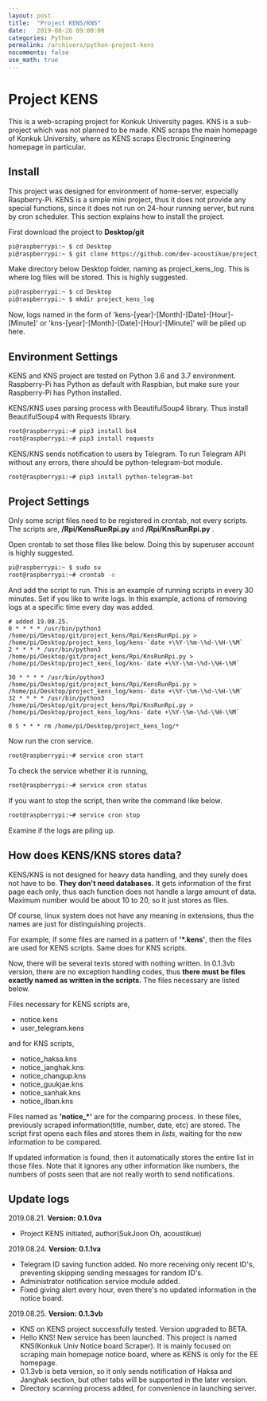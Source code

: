 ```yaml
---
layout: post
title:  "Project KENS/KNS"
date:   2019-08-26 09:00:00
categories: Python
permalink: /archivers/python-project-kens
nocomments: false
use_math: true 
---
```


# Project KENS

This is a web-scraping project for Konkuk University pages. KNS is a sub-project which was not planned to be made. KNS scraps the main homepage of Konkuk University, where as KENS scraps Electronic Engineering homepage in particular.

## Install

This project was designed for environment of home-server, especially Raspberry-Pi. KENS is a simple mini project, thus it does not provide any special functions, since it does not run on 24-hour running server, but runs by cron scheduler. This section explains how to install the project.

<!--more-->

First download the project to **Desktop/git**

```bash
pi@raspberrypi:~ $ cd Desktop
pi@raspberrypi:~ $ git clone https://github.com/dev-acoustikue/project_kens/
```

Make directory below Desktop folder, naming as project_kens_log. This is where log files will be stored. This is highly suggested.

```bash
pi@raspberrypi:~ $ cd Desktop
pi@raspberrypi:~ $ mkdir project_kens_log
```

Now, logs named in the form of 'kens-[year]-[Month]-[Date]-[Hour]-[Minute]' or 'kns-[year]-[Month]-[Date]-[Hour]-[Minute]' will be piled up here.


## Environment Settings

KENS and KNS project are tested on Python 3.6 and 3.7 environment. Raspberry-Pi has Python as default with Raspbian, but make sure your Raspberry-Pi has Python installed.

KENS/KNS uses parsing process with BeautifulSoup4 library. Thus install BeautifulSoup4 with Requests library.

```bash
root@raspberrypi:~# pip3 install bs4
root@raspberrypi:~# pip3 install requests
```

KENS/KNS sends notification to users by Telegram. To run Telegram API without any errors, there should be python-telegram-bot module.

```bash
root@raspberrypi:~# pip3 install python-telegram-bot
```




## Project Settings

Only some script files need to be registered in crontab, not every scripts. The scripts are, **/Rpi/KensRunRpi.py** and **/Rpi/KnsRunRpi.py** .

Open crontab to set those files like below. Doing this by superuser account is highly suggested.

```bash
pi@raspberrypi:~ $ sudo su
root@raspberrypi:~# crontab -e
```

And add the script to run. This is an example of running scripts in every 30 minutes. Set if you like to write logs. In this example, actions of removing logs at a specific time every day was added.

```
# added 19.08.25.
0 * * * * /usr/bin/python3 /home/pi/Desktop/git/project_kens/Rpi/KensRunRpi.py > /home/pi/Desktop/project_kens_log/kens-`date +\%Y-\%m-\%d-\%H-\%M`
2 * * * * /usr/bin/python3 /home/pi/Desktop/git/project_kens/Rpi/KnsRunRpi.py > /home/pi/Desktop/project_kens_log/kns-`date +\%Y-\%m-\%d-\%H-\%M`

30 * * * * /usr/bin/python3 /home/pi/Desktop/git/project_kens/Rpi/KensRunRpi.py > /home/pi/Desktop/project_kens_log/kens-`date +\%Y-\%m-\%d-\%H-\%M`
32 * * * * /usr/bin/python3 /home/pi/Desktop/git/project_kens/Rpi/KnsRunRpi.py > /home/pi/Desktop/project_kens_log/kns-`date +\%Y-\%m-\%d-\%H-\%M`

0 5 * * * rm /home/pi/Desktop/project_kens_log/*

```

Now run the cron service.

```bash
root@raspberrypi:~# service cron start
```

To check the service whether it is running,

```bash
root@raspberrypi:~# service cron status
```


If you want to stop the script, then write the command like below.

```bash
root@raspberrypi:~# service cron stop
```

Examine if the logs are piling up.



## How does KENS/KNS stores data?

KENS/KNS is not designed for heavy data handling, and they surely does not have to be. **They don't need databases.** It gets information of the first page each only, thus each function does not handle a large amount of data. Maximum number would be about 10 to 20, so it just stores as files.

Of course, linux system does not have any meaning in extensions, thus the names are just for distinguishing projects.

For example, if some files are named in a pattern of **'*.kens'**, then the files are used for KENS scripts. Same does for KNS scripts.

Now, there will be several texts stored with nothing written. In 0.1.3vb version, there are no exception handling codes, thus **there must be files exactly named as written in the scripts.** The files necessary are listed below.

Files necessary for KENS scripts are, 

- notice.kens
- user_telegram.kens

and for KNS scripts,

- notice_haksa.kns
- notice_janghak.kns
- notice_changup.kns
- notice_guukjae.kns
- notice_sanhak.kns
- notice_ilban.kns

Files named as **'notice_*'** are for the comparing process. In these files, previously scraped information(title, number, date, etc) are stored. The script first opens each files and stores them in _lists_, waiting for the new information to be compared. 

If updated information is found, then it automatically stores the entire list in those files. Note that it ignores any other information like numbers, the numbers of posts seen that are not really worth to send notifications.




## Update logs

2019.08.21. <b>Version: 0.1.0va</b>
- Project KENS initiated, author(SukJoon Oh, acoustikue)

2019.08.24. <b>Version: 0.1.1va</b>
- Telegram ID saving function added. No more receiving only recent ID's, preventing skipping sending messages for random ID's.
- Administrator notification service module added.
- Fixed giving alert every hour, even there's no updated information in the notice board.

2019.08.25. <b>Version: 0.1.3vb</b>
- KNS on KENS project successfully tested. Version upgraded to BETA.
- Hello KNS! New service has been launched. This project is named KNS(Konkuk Univ Notice board Scraper). It is mainly focused on scraping main homepage notice board, where as KENS is only for the EE homepage.
- 0.1.3vb is beta version, so it only sends notification of Haksa and Janghak section, but other tabs will be supported in the later version.
- Directory scanning process added, for convenience in launching server.